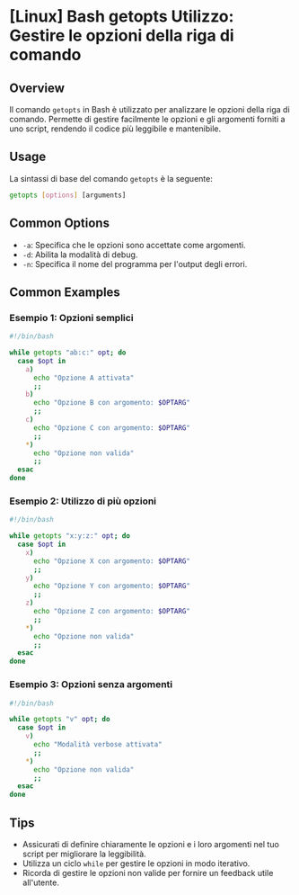 # [Linux] Bash getopts Utilizzo: Gestire le opzioni della riga di comando

## Overview
Il comando `getopts` in Bash è utilizzato per analizzare le opzioni della riga di comando. Permette di gestire facilmente le opzioni e gli argomenti forniti a uno script, rendendo il codice più leggibile e mantenibile.

## Usage
La sintassi di base del comando `getopts` è la seguente:

```bash
getopts [options] [arguments]
```

## Common Options
- `-a`: Specifica che le opzioni sono accettate come argomenti.
- `-d`: Abilita la modalità di debug.
- `-n`: Specifica il nome del programma per l'output degli errori.

## Common Examples

### Esempio 1: Opzioni semplici
```bash
#!/bin/bash

while getopts "ab:c:" opt; do
  case $opt in
    a)
      echo "Opzione A attivata"
      ;;
    b)
      echo "Opzione B con argomento: $OPTARG"
      ;;
    c)
      echo "Opzione C con argomento: $OPTARG"
      ;;
    *)
      echo "Opzione non valida"
      ;;
  esac
done
```

### Esempio 2: Utilizzo di più opzioni
```bash
#!/bin/bash

while getopts "x:y:z:" opt; do
  case $opt in
    x)
      echo "Opzione X con argomento: $OPTARG"
      ;;
    y)
      echo "Opzione Y con argomento: $OPTARG"
      ;;
    z)
      echo "Opzione Z con argomento: $OPTARG"
      ;;
    *)
      echo "Opzione non valida"
      ;;
  esac
done
```

### Esempio 3: Opzioni senza argomenti
```bash
#!/bin/bash

while getopts "v" opt; do
  case $opt in
    v)
      echo "Modalità verbose attivata"
      ;;
    *)
      echo "Opzione non valida"
      ;;
  esac
done
```

## Tips
- Assicurati di definire chiaramente le opzioni e i loro argomenti nel tuo script per migliorare la leggibilità.
- Utilizza un ciclo `while` per gestire le opzioni in modo iterativo.
- Ricorda di gestire le opzioni non valide per fornire un feedback utile all'utente.
